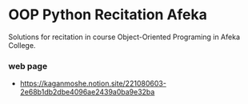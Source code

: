 # OOP Python Recitation Afeka

Solutions for recitation in course Object-Oriented Programing in Afeka College.

### web page
- https://kaganmoshe.notion.site/221080603-2e68b1db2dbe4096ae2439a0ba9e32ba